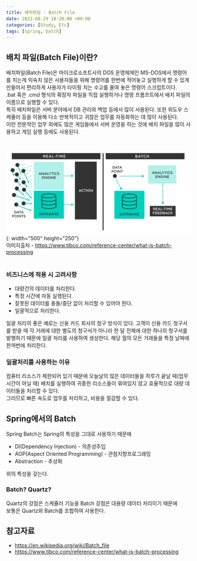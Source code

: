 ```yaml
---
title: 배치파일 - Batch File
date: 2022-08-29 18:20:00 +09:00
categories: [Study, Etc]
tags: [spring, batch]
---
```


## 배치 파일(Batch File)이란?

배치파일(Batch File)은 마이크로소프트사의 DOS 운영체제인 MS-DOS에서 명령어를 치는게 익숙치 않은 사용자들을 위해
명령어를 한번에 적어놓고 실행하게 할 수 있게 만들어서 편리하게 사용자가 타이핑 치는 수고를 줄여 놓은 명령어 스크립트이다.<br>
.bat 혹은 .cmd 형식의 확장자 파일을 직접 실행하거나 명령 프롬프트에서 배치 파일의 이름으로 실행할 수 있다.<br>
특히 배치파일은 서버 분야에서 DB 관리와 백업 등에서 많이 사용된다. 또한 위도우 스케쥴러 등을 이용해 다소 반복적이고 귀찮은 업무를 자동화하는 데 많이 사용된다.<br>
이런 전문적인 업무 외에도 많은 게임들에서 서버 운영을 하는 것에 배치 파일을 많이 사용하고 게임 실행 등에도 사용된다.<br><br>

![batch image](/assets/img/posts/working/2022-08-29-batch-1.png){: width="500" height="250"}<br>
이미지출처 - <https://www.tibco.com/reference-center/what-is-batch-processing><br><br>

### 비즈니스에 적용 시 고려사항

<ul>
    <li>대량건의 데이터를 처리한다.</li>
    <li>특정 시간에 자동 실행된다.</li>
    <li>잘못된 데이터를 충돌/중단 없이 처리할 수 있어야 한다.</li>
    <li>일괄적으로 처리한다.</li>
</ul>

일괄 처리의 좋은 예로는 신용 카드 회사의 청구 방식이 있다. 고객이 신용 카드 청구서를 받을 때 각 거래에 대한 별도의 청구서가 아니라 한 달 전체에 대한 하나의 청구서를 발행하기 때문에 일괄 처리를 사용하여 생성한다. 해당 월의 모든 거래들을 특정 날짜에 한꺼번에 처리한다.<br>

### 일괄처리를 사용하는 이유

컴퓨터 리소스가 제한되어 있기 때문에 오늘날의 많은 데이터들을 하루가 끝날 때(업무시간이 아닐 때) 배치를 실행하여 귀중한 리소스들이 묶여있지 않고 효율적으로 대량 데이터들을 처리할 수 있다.<br>
그러므로 빠른 속도로 업무를 처리하고, 비용을 절감할 수 있다.


## Spring에서의 Batch

Spring Batch는 Spring의 특성을 그대로 사용하기 때문에<br>
<ul>
    <li>DI(Dependency Injection) - 의존성주입</li>
    <li>AOP(Aspect Oriented Programming) - 관점지향프로그래밍</li>
    <li>Abstraction - 추상화</li>
</ul>
위의 특성을 갖는다.

### Batch? Quartz?

Quartz의 강점은 스케쥴러 기능을 Batch 강점은 대용량 데이터 처리이기 때문에<br>
보통은 Quartz와 Batch를 조합하여 사용한다.


## 참고자료

- <https://en.wikipedia.org/wiki/Batch_file>
- <https://www.tibco.com/reference-center/what-is-batch-processing>